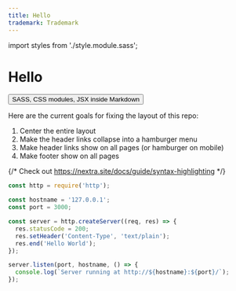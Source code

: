 ```yaml
---
title: Hello
trademark: Trademark
---
```


import styles from './style.module.sass';

# Hello

<button className={styles.button}>SASS, CSS modules, JSX inside Markdown</button>

Here are the current goals for fixing the layout of this repo:

1. Center the entire layout
2. Make the header links collapse into a hamburger menu
3. Make header links show on all pages (or hamburger on mobile)
4. Make footer show on all pages

{/* Check out https://nextra.site/docs/guide/syntax-highlighting */}

```javascript filename="index.js" {1,4-5}
const http = require('http');

const hostname = '127.0.0.1';
const port = 3000;

const server = http.createServer((req, res) => {
  res.statusCode = 200;
  res.setHeader('Content-Type', 'text/plain');
  res.end('Hello World');
});

server.listen(port, hostname, () => {
  console.log(`Server running at http://${hostname}:${port}/`);
});
```
